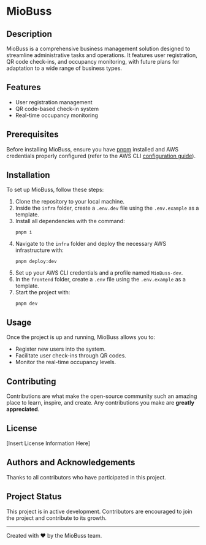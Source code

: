 # MioBuss

## Description

MioBuss is a comprehensive business management solution designed to streamline administrative tasks and operations. It features user registration, QR code check-ins, and occupancy monitoring, with future plans for adaptation to a wide range of business types.

## Features

- User registration management
- QR code-based check-in system
- Real-time occupancy monitoring

## Prerequisites

Before installing MioBuss, ensure you have [pnpm](https://pnpm.io/installation) installed and AWS credentials properly configured (refer to the AWS CLI [configuration guide](https://docs.aws.amazon.com/cli/latest/userguide/cli-configure-files.html)).

## Installation

To set up MioBuss, follow these steps:

1. Clone the repository to your local machine.
2. Inside the `infra` folder, create a `.env.dev` file using the `.env.example` as a template.
3. Install all dependencies with the command:
   ```
   pnpm i
   ```
4. Navigate to the `infra` folder and deploy the necessary AWS infrastructure with:
   ```
   pnpm deploy:dev
   ```
5. Set up your AWS CLI credentials and a profile named `MioBuss-dev`.
6. In the `frontend` folder, create a `.env` file using the `.env.example` as a template.
7. Start the project with:
   ```
   pnpm dev
   ```

## Usage

Once the project is up and running, MioBuss allows you to:

- Register new users into the system.
- Facilitate user check-ins through QR codes.
- Monitor the real-time occupancy levels.

## Contributing

Contributions are what make the open-source community such an amazing place to learn, inspire, and create. Any contributions you make are **greatly appreciated**.

## License

[Insert License Information Here]

## Authors and Acknowledgements

Thanks to all contributors who have participated in this project.

## Project Status

This project is in active development. Contributors are encouraged to join the project and contribute to its growth.

---

Created with :heart: by the MioBuss team.
